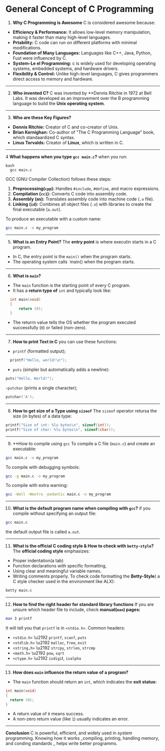 # General Concept of C Programming

1. **Why C Programming is Awesome**
C is considered awesome because:
  - **Efficiency & Performance:** It allows low-level memory manipulation, making it faster than many high-level languages.
  - **Prtability:** C code can run on different platforms with minimal modifications.
  - **Foundation of Many Languages:** Languages like C++, Java, Python, Fust were influenced by C.
  - **System-Le el Programming:** c is widely used for developing operating systems, embedded systems, and hardware drivers.
  - **Flexibility & Control:** Unlike high-level languages, C gives programmers direct access to memory and hardware.

---

2. **Who invented C?**
C was invented by **Dennis Ritchie in 1972 at Bell Labs. It was developed as an improvement over the B programming language to build the **Unix operating system**.

---

3. **Who are these Key Figures?**
  - **Dennis Ritchie:** Creator of C and co-creator of Unix.
  - **Brian Kernighan:** Co-author of "The C Programming Language" book, which standaardized C syntax.
  - **Linus Torvalds:** Creator of **Linux**, which is written in C.

---

4 **What happens when you type `gcc main.c`?**
when you run:
```
bash
  gcc main.c
```

GCC (GNU Compiler Collection) follows these steps:
  1. **Preprocessing(`cpp`):** Handles `#include`, `#define`, and macro expressions.
  2. **Compilation (`cc1`):** Converts C code into assembly code.
  3. **Assembly (as):** Translates assembly code into machine code (`.o` file).
  4. **Linking (`id`):** Combines all object files (`.o`) with libraries to create the final executable (`a.out`).

To produce an executable with a custom name:
```bash
gcc main.c -o my_program
```

---

5. **What is an Entry Point?**
The **entry point** is where executin starts in a C program.
  - In C, the entry point is the `main()` when the program starts.
  - The operating system calls `main() when the program starts.

---

6. **What is `main`?**
  - The `main` function is the starting point of every C program.
  - It has a **return type of** `int` and typically look like:
```c
  int main(void)
  {
      return (0);
  }
```
  - The returrn value tells the OS whether the program executed successfully (`0`) or failed (non-zero).

---

7. **How to print Text in C**
you can use these functions:
  - `printf` (formatted output);
```c
  printf("Hello, world!\n");
```
  - `puts` (simpler but automatically adds a newline):
  ```c
  puts("Hello, World!");
```
  -`putchar` (prints a single character);
  ```c
  putchar('A');
```

---

8. **How to get size of a Type using `sizeof`**
The `sizeof` operator retursa the size (in bytes) of a data type:
  ```c
  printf("Size of int: %lu bytes\n", sizeof(int));
  printf("Size of char: %lu bytes\n", sizeof(char));
```

---

9. **How to compile using `gcc`
To compile a C file (`main.c`) and create an executable:
```bash
gcc main.c -o my_program
```
To compile with debugging symbols:
```bash
gcc -g main.c -o my_program
```
To compile with extra warning:
```bash
gcc -Wall -Wextra -pedantic main.c -o my_program
```

---

10. **What is the default program name when compiling with `gcc`?**
if you compile without specifying an output file:
```bash
gcc main.c
```
the default output file is called `a.out`.

---

11. **What is the official C coding style & How to check with `betty-style`?**
The **official coding style** emphasizes:
  - Proper indentation(a tab)
  - Function declarations with specific formatting,
  - Using clear and meaningful variable names.
  - Writing comments properly.
To check code formatting the **Betty-Style**( a C style checker used in the environment like ALX):
```bash
betty main.c
```

---

12. **How to find the right header for standard library functions**
If you are unsure which header file to include, check **manual(`man`) pages:**
```bash
man 3 printf
```
It will tell you that `printf` is in `<stdio.h>`.
Common headers:
  - `<stdio.h>` \u2192 `printf`, `scanf`, `puts`
  - `<stdlib.h>` \u2192 `malloc`, `free`, `exit`
  - `<string,h>` \u2192 `strcpy`, `strlen`, `strcmp`
  - `<math.h>` \u2192 `pow`, `sqrt`
  - `<ctype.h>` \u2192 `isdigi`t, `isalpha`

---

13. **How does `main` influence the return value of a program?**

  - The `main` function should return an `int`, which indicates the **exit status:**
  ```c
  int main(void)
  {
	return (0);
  }
```
  - A return value of `0` means success.
  - A non-zero return value (like `1`) usually indicates an error.

---

**Conclusion**
C is powerful, efficient, and widely used in system programming. Knowing how it works _compiling, printing, handling memory, and conding standards _ helps write better programms.
